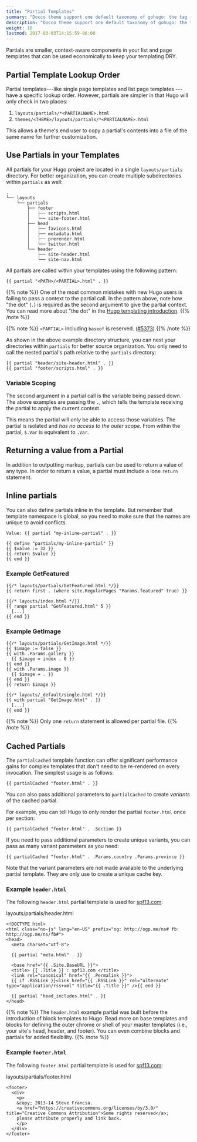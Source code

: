 ```yaml
---
title: "Partial Templates"
summary: "Docco theme support one default taxonomy of gohugo: the tag feature."
description: "Docco theme support one default taxonomy of gohugo: the tag feature."
weight: 18
lastmod: 2017-03-03T14:15:59-06:00
---
```


Partials are smaller, context-aware components in your list and page templates that can be used economically to keep your templating DRY.

## Partial Template Lookup Order

Partial templates---like single page templates and list page templates ---have a specific lookup order. However, partials are simpler in that Hugo will only check in two places:

1. `layouts/partials/*<PARTIALNAME>.html`
2. `themes/<THEME>/layouts/partials/*<PARTIALNAME>.html`

This allows a theme's end user to copy a partial's contents into a file of the same name for further customization.

## Use Partials in your Templates

All partials for your Hugo project are located in a single `layouts/partials` directory. For better organization, you can create multiple subdirectories within `partials` as well:

```
.
└── layouts
    └── partials
        ├── footer
        │   ├── scripts.html
        │   └── site-footer.html
        ├── head
        │   ├── favicons.html
        │   ├── metadata.html
        │   ├── prerender.html
        │   └── twitter.html
        └── header
            ├── site-header.html
            └── site-nav.html
```

All partials are called within your templates using the following pattern:

```
{{ partial "<PATH>/<PARTIAL>.html" . }}
```

{{% note %}}
One of the most common mistakes with new Hugo users is failing to pass a context to the partial call. In the pattern above, note how "the dot" (`.`) is required as the second argument to give the partial context. You can read more about "the dot" in the [Hugo templating introduction](/en/docs/templates/).
{{% /note %}}

{{% note %}}
`<PARTIAL>` including `baseof` is reserved. ([#5373](https://github.com/gohugoio/hugo/issues/5373))
{{% /note %}}

As shown in the above example directory structure, you can nest your directories within `partials` for better source organization. You only need to call the nested partial's path relative to the `partials` directory:

```
{{ partial "header/site-header.html" . }}
{{ partial "footer/scripts.html" . }}
```


### Variable Scoping

The second argument in a partial call is the variable being passed down. The above examples are passing the `.`, which tells the template receiving the partial to apply the current context.

This means the partial will *only* be able to access those variables. The partial is isolated and *has no access to the outer scope*. From within the partial, `$.Var` is equivalent to `.Var`.

## Returning a value from a Partial

In addition to outputting markup, partials can be used to return a value of any type. In order to return a value, a partial must include a lone `return` statement.

## Inline partials

You can also define partials inline in the template. But remember that template namespace is global, so you need to make sure that the names are unique to avoid conflicts.

```
Value: {{ partial "my-inline-partial" . }}

{{ define "partials/my-inline-partial" }}
{{ $value := 32 }}
{{ return $value }}
{{ end }}
```

### Example GetFeatured
```
{{/* layouts/partials/GetFeatured.html */}}
{{ return first . (where site.RegularPages "Params.featured" true) }}
```

```
{{/* layouts/index.html */}}
{{ range partial "GetFeatured.html" 5 }}
  [...]
{{ end }}
```

### Example GetImage
```
{{/* layouts/partials/GetImage.html */}}
{{ $image := false }}
{{ with .Params.gallery }}
  {{ $image = index . 0 }}
{{ end }}
{{ with .Params.image }}
  {{ $image = . }}
{{ end }}
{{ return $image }}
```

```
{{/* layouts/_default/single.html */}}
{{ with partial "GetImage.html" . }}
  [...]
{{ end }}
```

{{% note %}}
Only one `return` statement is allowed per partial file.
{{% /note %}}


## Cached Partials

The `partialCached` template function can offer significant performance gains for complex templates that don't need to be re-rendered on every invocation. The simplest usage is as follows:

```
{{ partialCached "footer.html" . }}
```

You can also pass additional parameters to `partialCached` to create *variants* of the cached partial.

For example, you can tell Hugo to only render the partial `footer.html` once per section:

```
{{ partialCached "footer.html" . .Section }}
```

If you need to pass additional parameters to create unique variants, you can pass as many variant parameters as you need:

```
{{ partialCached "footer.html" . .Params.country .Params.province }}
```

Note that the variant parameters are not made available to the underlying partial template. They are only use to create a unique cache key.


### Example `header.html`

The following `header.html` partial template is used for [spf13.com](https://spf13.com/):

layouts/partials/header.html
```
<!DOCTYPE html>
<html class="no-js" lang="en-US" prefix="og: http://ogp.me/ns# fb: http://ogp.me/ns/fb#">
<head>
  <meta charset="utf-8">

  {{ partial "meta.html" . }}

  <base href="{{ .Site.BaseURL }}">
  <title> {{ .Title }} : spf13.com </title>
  <link rel="canonical" href="{{ .Permalink }}">
  {{ if .RSSLink }}<link href="{{ .RSSLink }}" rel="alternate" type="application/rss+xml" title="{{ .Title }}" />{{ end }}

  {{ partial "head_includes.html" . }}
</head>
```
{{% note %}}
The `header.html` example partial was built before the introduction of block templates to Hugo. Read more on base templates and blocks for defining the outer chrome or shell of your master templates (i.e., your site's head, header, and footer). You can even combine blocks and partials for added flexibility.
{{% /note %}}

### Example `footer.html`

The following `footer.html` partial template is used for [spf13.com](https://spf13.com/):

layouts/partials/footer.html

```
<footer>
  <div>
    <p>
    &copy; 2013-14 Steve Francia.
    <a href="https://creativecommons.org/licenses/by/3.0/" title="Creative Commons Attribution">Some rights reserved</a>;
    please attribute properly and link back.
    </p>
  </div>
</footer>
```